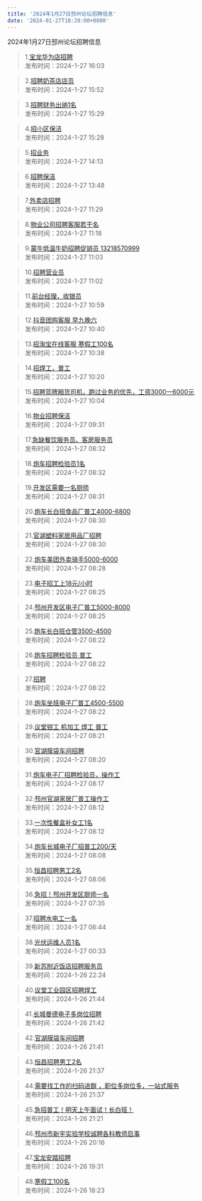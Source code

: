```yaml
---
title: '2024年1月27日邳州论坛招聘信息'
date: '2024-01-27T18:20:00+0800'
---
```

2024年1月27日邳州论坛招聘信息
<!--more-->
>1.[宝龙华为店招聘](https://www.pzzc.net/forum.php?mod=viewthread&tid=10386748)<br>
>发布时间：2024-1-27 16:03

>2.[招聘奶茶店店员](https://www.pzzc.net/forum.php?mod=viewthread&tid=10386746)<br>
>发布时间：2024-1-27 15:52

>3.[招聘财务出纳1名](https://www.pzzc.net/forum.php?mod=viewthread&tid=10386738)<br>
>发布时间：2024-1-27 15:29

>4.[招小区保洁](https://www.pzzc.net/forum.php?mod=viewthread&tid=10386736)<br>
>发布时间：2024-1-27 15:28

>5.[招业务](https://www.pzzc.net/forum.php?mod=viewthread&tid=10386726)<br>
>发布时间：2024-1-27 14:13

>6.[招聘保洁](https://www.pzzc.net/forum.php?mod=viewthread&tid=10386721)<br>
>发布时间：2024-1-27 13:48

>7.[外卖店招聘](https://www.pzzc.net/forum.php?mod=viewthread&tid=10386709)<br>
>发布时间：2024-1-27 11:29

>8.[物业公司招聘客服若干名](https://www.pzzc.net/forum.php?mod=viewthread&tid=10386704)<br>
>发布时间：2024-1-27 11:18

>9.[蒙牛低温牛奶招聘促销员     13218570999](https://www.pzzc.net/forum.php?mod=viewthread&tid=10386699)<br>
>发布时间：2024-1-27 11:03

>10.[招聘营业员](https://www.pzzc.net/forum.php?mod=viewthread&tid=10386695)<br>
>发布时间：2024-1-27 11:02

>11.[前台经理，收银员](https://www.pzzc.net/forum.php?mod=viewthread&tid=10386692)<br>
>发布时间：2024-1-27 10:59

>12.[抖音团购客服 早九晚六](https://www.pzzc.net/forum.php?mod=viewthread&tid=10386688)<br>
>发布时间：2024-1-27 10:40

>13.[招淘宝在线客服 寒假工100名](https://www.pzzc.net/forum.php?mod=viewthread&tid=10386686)<br>
>发布时间：2024-1-27 10:38

>14.[招焊工，普工](https://www.pzzc.net/forum.php?mod=viewthread&tid=10386682)<br>
>发布时间：2024-1-27 10:20

>15.[招聘蓝牌厢货司机，跑过业务的优先，工资3000一6000元](https://www.pzzc.net/forum.php?mod=viewthread&tid=10386675)<br>
>发布时间：2024-1-27 10:04

>16.[物业招聘保洁](https://www.pzzc.net/forum.php?mod=viewthread&tid=10386668)<br>
>发布时间：2024-1-27 09:31

>17.[急缺餐饮服务员、客房服务员](https://www.pzzc.net/forum.php?mod=viewthread&tid=10386659)<br>
>发布时间：2024-1-27 08:32

>18.[炮车招聘检验员1名](https://www.pzzc.net/forum.php?mod=viewthread&tid=10386658)<br>
>发布时间：2024-1-27 08:32

>19.[开发区需要一名厨师](https://www.pzzc.net/forum.php?mod=viewthread&tid=10386656)<br>
>发布时间：2024-1-27 08:31

>20.[炮车长白班食品厂普工4000-6800](https://www.pzzc.net/forum.php?mod=viewthread&tid=10386655)<br>
>发布时间：2024-1-27 08:30

>21.[官湖塑料家居用品厂招聘](https://www.pzzc.net/forum.php?mod=viewthread&tid=10386654)<br>
>发布时间：2024-1-27 08:30

>22.[炮车美团外卖骑手5000-6000](https://www.pzzc.net/forum.php?mod=viewthread&tid=10386653)<br>
>发布时间：2024-1-27 08:28

>23.[电子招工上18元/小时](https://www.pzzc.net/forum.php?mod=viewthread&tid=10386648)<br>
>发布时间：2024-1-27 08:25

>24.[邳州开发区电子厂普工5000-8000](https://www.pzzc.net/forum.php?mod=viewthread&tid=10386647)<br>
>发布时间：2024-1-27 08:25

>25.[炮车长白班仓管3500-4500](https://www.pzzc.net/forum.php?mod=viewthread&tid=10386643)<br>
>发布时间：2024-1-27 08:22

>26.[炮车招聘检验员 普工](https://www.pzzc.net/forum.php?mod=viewthread&tid=10386642)<br>
>发布时间：2024-1-27 08:22

>27.[招聘](https://www.pzzc.net/forum.php?mod=viewthread&tid=10386641)<br>
>发布时间：2024-1-27 08:22

>28.[炮车坐班电子厂普工4500-5500](https://www.pzzc.net/forum.php?mod=viewthread&tid=10386640)<br>
>发布时间：2024-1-27 08:22

>29.[议堂钳工 机加工 焊工  普工](https://www.pzzc.net/forum.php?mod=viewthread&tid=10386638)<br>
>发布时间：2024-1-27 08:21

>30.[官湖膜袋车间招聘](https://www.pzzc.net/forum.php?mod=viewthread&tid=10386636)<br>
>发布时间：2024-1-27 08:20

>31.[炮车电子厂招聘检验员，操作工](https://www.pzzc.net/forum.php?mod=viewthread&tid=10386635)<br>
>发布时间：2024-1-27 08:17

>32.[邳州官湖家居厂普工操作工](https://www.pzzc.net/forum.php?mod=viewthread&tid=10386629)<br>
>发布时间：2024-1-27 08:12

>33.[一次性餐盒补女工1名](https://www.pzzc.net/forum.php?mod=viewthread&tid=10386628)<br>
>发布时间：2024-1-27 08:12

>34.[炮车长城电子厂招普工200/天](https://www.pzzc.net/forum.php?mod=viewthread&tid=10386625)<br>
>发布时间：2024-1-27 08:08

>35.[恒昌招聘男工2名](https://www.pzzc.net/forum.php?mod=viewthread&tid=10386624)<br>
>发布时间：2024-1-27 08:06

>36.[急招！邳州开发区厨师一名](https://www.pzzc.net/forum.php?mod=viewthread&tid=10386618)<br>
>发布时间：2024-1-27 07:35

>37.[招聘水电工一名](https://www.pzzc.net/forum.php?mod=viewthread&tid=10386608)<br>
>发布时间：2024-1-27 06:44

>38.[光伏运维人员1名](https://www.pzzc.net/forum.php?mod=viewthread&tid=10386593)<br>
>发布时间：2024-1-27 00:33

>39.[新苏附近饭店招聘服务员](https://www.pzzc.net/forum.php?mod=viewthread&tid=10386587)<br>
>发布时间：2024-1-26 22:24

>40.[议堂工业园区招聘焊工](https://www.pzzc.net/forum.php?mod=viewthread&tid=10386583)<br>
>发布时间：2024-1-26 21:44

>41.[长城曼德电子多岗位招聘](https://www.pzzc.net/forum.php?mod=viewthread&tid=10386582)<br>
>发布时间：2024-1-26 21:42

>42.[官湖膜袋车间招聘](https://www.pzzc.net/forum.php?mod=viewthread&tid=10386581)<br>
>发布时间：2024-1-26 21:41

>43.[恒昌招聘男工2名](https://www.pzzc.net/forum.php?mod=viewthread&tid=10386580)<br>
>发布时间：2024-1-26 21:37

>44.[需要找工作的扫码进群 ，职位多岗位多，一站式服务](https://www.pzzc.net/forum.php?mod=viewthread&tid=10386579)<br>
>发布时间：2024-1-26 21:37

>45.[急招普工！明天上午面试！长白班！](https://www.pzzc.net/forum.php?mod=viewthread&tid=10386578)<br>
>发布时间：2024-1-26 21:21

>46.[邳州市新宇实验学校诚聘各科教师启事](https://www.pzzc.net/forum.php?mod=viewthread&tid=10386573)<br>
>发布时间：2024-1-26 20:16

>47.[宝龙安踏招聘](https://www.pzzc.net/forum.php?mod=viewthread&tid=10386570)<br>
>发布时间：2024-1-26 19:31

>48.[寒假工100名](https://www.pzzc.net/forum.php?mod=viewthread&tid=10386568)<br>
>发布时间：2024-1-26 18:23

